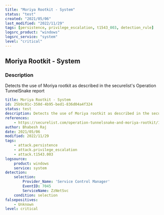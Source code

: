 ```yaml
---
title: "Moriya Rootkit - System"
status: "test"
created: "2021/05/06"
last_modified: "2022/11/29"
tags: [persistence, privilege_escalation, t1543_003, detection_rule]
logsrc_product: "windows"
logsrc_service: "system"
level: "critical"
---
```


## Moriya Rootkit - System

### Description

Detects the use of Moriya rootkit as described in the securelist's Operation TunnelSnake report

```yml
title: Moriya Rootkit - System
id: 25b9c01c-350d-4b95-bed1-836d04a4f324
status: test
description: Detects the use of Moriya rootkit as described in the securelist's Operation TunnelSnake report
references:
    - https://securelist.com/operation-tunnelsnake-and-moriya-rootkit/101831
author: Bhabesh Raj
date: 2021/05/06
modified: 2022/11/29
tags:
    - attack.persistence
    - attack.privilege_escalation
    - attack.t1543.003
logsource:
    product: windows
    service: system
detection:
    selection:
        Provider_Name: 'Service Control Manager'
        EventID: 7045
        ServiceName: ZzNetSvc
    condition: selection
falsepositives:
    - Unknown
level: critical

```
